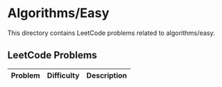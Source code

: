# Algorithms/Easy

This directory contains LeetCode problems related to algorithms/easy.

## LeetCode Problems

| Problem | Difficulty | Description |
|---------|------------|-------------|
